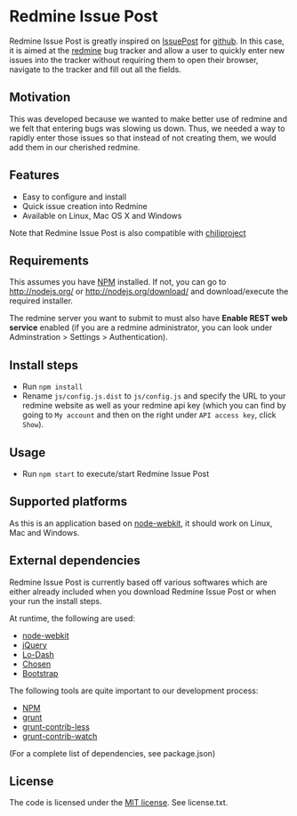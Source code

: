 Redmine Issue Post
=========

Redmine Issue Post is greatly inspired on [IssuePost][1] for [github][2]. In this case, it is aimed at the [redmine][3] bug tracker and allow a user to quickly enter new issues into the tracker without requiring them to open their browser, navigate to the tracker and fill out all the fields.

Motivation
------------

This was developed because we wanted to make better use of redmine and we felt that entering bugs was slowing us down. Thus, we needed a way to rapidly enter those issues so that instead of not creating them, we would add them in our cherished redmine.

Features
--------

* Easy to configure and install
* Quick issue creation into Redmine
* Available on Linux, Mac OS X and Windows

Note that Redmine Issue Post is also compatible with [chiliproject][14]

Requirements
------------

This assumes you have [NPM][13] installed. If not, you can go to http://nodejs.org/ or http://nodejs.org/download/ and download/execute the required installer.

The redmine server you want to submit to must also have **Enable REST web service** enabled (if you are a redmine administrator, you can look under Adminstration > Settings > Authentication).

Install steps
-------------

* Run `npm install`
* Rename `js/config.js.dist` to `js/config.js` and specify the URL to your redmine website as well as your redmine api key (which you can find by going to `My account` and then on the right under `API access key`, click `Show`).

Usage
-----

* Run `npm start` to execute/start Redmine Issue Post

Supported platforms
-------------------

As this is an application based on [node-webkit][5], it should work on Linux, Mac and Windows.

External dependencies
---------------------

Redmine Issue Post is currently based off various softwares which are either already included when you download Redmine Issue Post or when your run the install steps.

At runtime, the following are used:

* [node-webkit][5]
* [jQuery][6]
* [Lo-Dash][7]
* [Chosen][8]
* [Bootstrap][9]

The following tools are quite important to our development process:

* [NPM][13]
* [grunt][10]
* [grunt-contrib-less][11]
* [grunt-contrib-watch][12]

(For a complete list of dependencies, see package.json)

License
-------

The code is licensed under the [MIT license][4]. See license.txt.

  [1]: http://issuepostapp.com/
  [2]: http://www.github.com
  [3]: http://www.redmine.org
  [4]: http://opensource.org/licenses/MIT
  [5]: https://github.com/rogerwang/node-webkit
  [6]: http://jquery.com/
  [7]: http://lodash.com/
  [8]: http://harvesthq.github.io/chosen/
  [9]: http://getbootstrap.com/
  [10]: http://gruntjs.com/
  [11]: https://npmjs.org/package/grunt-contrib-less
  [12]: https://npmjs.org/package/grunt-contrib-watch
  [13]: https://npmjs.org/
  [14]: https://www.chiliproject.org/